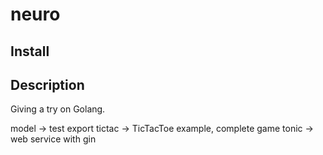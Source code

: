 # neuro

## Install


## Description
Giving a try on Golang.

model  -> test export
tictac -> TicTacToe example, complete game
tonic  -> web service with gin